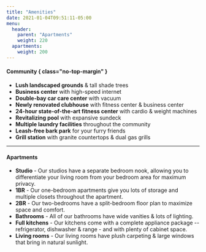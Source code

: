 ```yaml
---
title: "Amenities"
date: 2021-01-04T09:51:11-05:00
menu:
  header:
    parent: "Apartments"
    weight: 220
  apartments:
    weight: 200
---
```


#### Community { class="no-top-margin" }
- **Lush landscaped grounds** & tall shade trees
- **Business center** with high-speed internet
- **Double-bay car care center** with vacuum
- **Newly renovated clubhouse** with fitness center & business center
- **24-hour state-of-the-art fitness center** with cardio & weight machines
- **Revitalizing pool** with expansive sundeck
- **Multiple laundry facilities** throughout the community
- **Leash-free bark park** for your furry friends
- **Grill station** with granite countertops & dual gas grills

***

#### Apartments
- **Studio** - Our studios have a separate bedroom nook, allowing you to differentiate your living room from your bedroom area for maximum privacy.
- **1BR** - Our one-bedroom apartments give you lots of storage and multiple closets throughout the apartment.
- **2BR** - Our two-bedrooms have a split-bedroom floor plan to maximize space and comfort.
- **Bathrooms** - All of our bathrooms have wide vanities & lots of lighting.
- **Full kitchens** - Our kitchens come with a complete appliance package --refrigerator, dishwasher & range - and with plenty of cabinet space.
- **Living rooms** - Our living rooms have plush carpeting & large windows that bring in natural sunlight.
